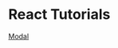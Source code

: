# React Tutorials

<a href="https://github.com/naveenakadaba/react-tutorials/blob/main/modal.md" title="Modal">Modal</a>
